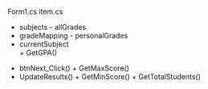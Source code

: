 Form1.cs               item.cs

- subjects          - allGrades
- gradeMapping      - personalGrades
- currentSubject    
                    + GetGPA()  
+ btnNext_Click()   + GetMaxScore()
+ UpdateResults()   + GetMinScore()
                    + GetTotalStudents()